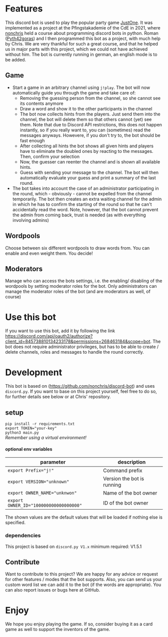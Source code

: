 # Features
This discord bot is used to play the popular party game [JustOne](https://www.rprod.com/en/games/just-one). It was implemented as a project at the Pfingstakademie of the CdE in 2021, where [nonchris](https://github.com/nonchris) held a course about programming discord bots in python. Roman ([Pyth42goras](https://github.com/Pyth42goras)) and I then programmed this bot as a project, with much help by Chris. We are very thankful for such a great course, and that he helped us in major parts with this project, which we could not have achieved without him. The bot is currently running in german, an english mode is to be added.

## Game 
- Start a game in an arbitrary channel using `j!play`. The bot will now automatically guide you through the game and take care of:
     - Removing the guessing person from the channel, so she cannot see its contents anymore
     - Draw a word and show it to the other participants in the channel
     - The bot now collects hints from the players. Just send them into the channel, the bot will delete them so that others cannot (yet) see them. Note that due to Discord API restrictions, this does not happen instantly, so if you really want to, you can (sometimes) read the messages anyways. Howevere, if you don't try to, the bot should be fast enough
     - After collecting all hints the bot shows all given hints and players have to eliminate the doubled ones by reacting to the messages. Then, confirm your selection
     - Now, the guesser can reenter the channel and is shown all available hints. 
     - Guess with sending your message to the channel. The bot will then automatically evaluate your guess and print a summary of the last round.
- The bot takes into account the case of an administrator participating in the round, which - obviously - cannot be expelled from the channel temporarily. The bot then creates an extra waiting channel for the admin in which he has to confirm the starting of the round so that he can't accidentally read the word. Note, however, that the bot cannot prevent the admin from coming back, trust is needed (as with everything involving admins)

## Wordpools
Choose between six different wordpools to draw words from. You can enable and even weight them. You decide!

## Moderators
Manage who can access the bots settings, i.e. the enabling/ disabling of the wordpools by setting moderator roles for the bot. Only administrators can manage the moderator roles of the bot (and are moderators as well, of course)

# Use this bot
If you want to use this bot, add it by following the link https://discord.com/api/oauth2/authorize?client_id=845738810134233178&permissions=268463184&scope=bot. The bot does not require administrator privileges, but has to be able to create / delete channels, roles and messages to handle the round correctly.

# Development
This bot is based on (https://github.com/nonchris/discord-bot) and uses `discord.py`. If you want to base on this project yourself, feel free to do so, for further details see below or at Chris' repository.

## setup
`pip install -r requirements.txt`  
`export TOKEN="your-key"`  
`python3 main.py`  
_Remember using a virtual environment!_

#### optional env variables
| parameter |  description |
| ------ |  ------ |
| `export Prefix="j!"`  | Command prefix |
| `export VERSION="unknown"` | Version the bot is running |
| `export OWNER_NAME="unknwon"` | Name of the bot owner |
| `export OWNER_ID="100000000000000000"` | ID of the bot owner |

The shown values are the default values that will be loaded if nothing else is specified.


### dependencies 
This project is based on `discord.py V1.x` minimum required: V1.5.1

## Contribute
Want to contribute to this project? We are happy for any advice or request for other features / modes that the bot supports. Also, you can send us your custom word list we can add it to the bot (if the words are appropriate). You can also report issues or bugs here at GitHub.


# Enjoy
We hope you enjoy playing the game. If so, consider buying it as a card game as well to support the inventors of the game.
